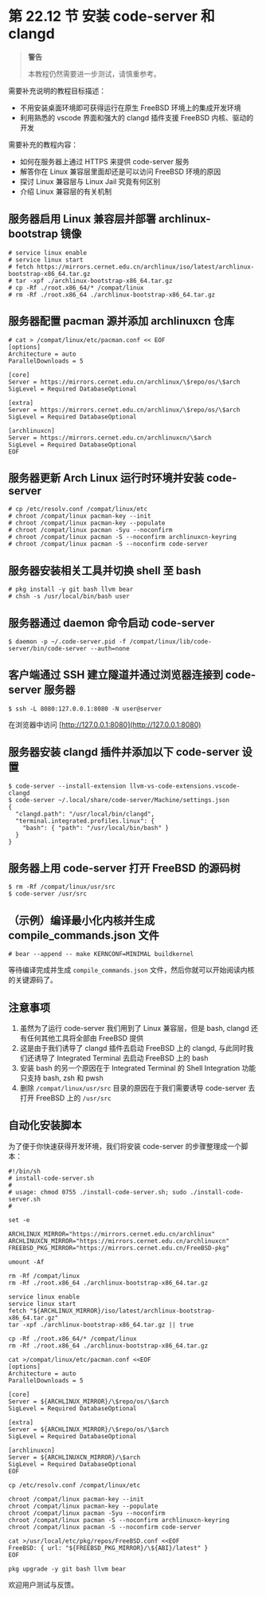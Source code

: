 # 第 22.12 节 安装 code-server 和 clangd

> **警告**
>
> 本教程仍然需要进一步测试，请慎重参考。

需要补充说明的教程目标描述：

- 不用安装桌面环境即可获得运行在原生 FreeBSD 环境上的集成开发环境
- 利用熟悉的 vscode 界面和强大的 clangd 插件支援 FreeBSD 内核、驱动的开发

需要补充的教程内容：

- 如何在服务器上通过 HTTPS 来提供 code-server 服务
- 解答你在 Linux 兼容层里面却还是可以访问 FreeBSD 环境的原因
- 探讨 Linux 兼容层与 Linux Jail 究竟有何区别
- 介绍 Linux 兼容层的有关机制

## 服务器启用 Linux 兼容层并部署 archlinux-bootstrap 镜像

```
# service linux enable
# service linux start
# fetch https://mirrors.cernet.edu.cn/archlinux/iso/latest/archlinux-bootstrap-x86_64.tar.gz
# tar -xpf ./archlinux-bootstrap-x86_64.tar.gz
# cp -Rf ./root.x86_64/* /compat/linux
# rm -Rf ./root.x86_64 ./archlinux-bootstrap-x86_64.tar.gz
```

## 服务器配置 pacman 源并添加 archlinuxcn 仓库

```
# cat > /compat/linux/etc/pacman.conf << EOF
[options]
Architecture = auto
ParallelDownloads = 5

[core]
Server = https://mirrors.cernet.edu.cn/archlinux/\$repo/os/\$arch
SigLevel = Required DatabaseOptional

[extra]
Server = https://mirrors.cernet.edu.cn/archlinux/\$repo/os/\$arch
SigLevel = Required DatabaseOptional

[archlinuxcn]
Server = https://mirrors.cernet.edu.cn/archlinuxcn/\$arch
SigLevel = Required DatabaseOptional
EOF
```

## 服务器更新 Arch Linux 运行时环境并安装 code-server

```
# cp /etc/resolv.conf /compat/linux/etc
# chroot /compat/linux pacman-key --init
# chroot /compat/linux pacman-key --populate
# chroot /compat/linux pacman -Syu --noconfirm
# chroot /compat/linux pacman -S --noconfirm archlinuxcn-keyring
# chroot /compat/linux pacman -S --noconfirm code-server
```

## 服务器安装相关工具并切换 shell 至 bash

```
# pkg install -y git bash llvm bear
# chsh -s /usr/local/bin/bash user
```

## 服务器通过 daemon 命令启动 code-server

```
$ daemon -p ~/.code-server.pid -f /compat/linux/lib/code-server/bin/code-server --auth=none
```

## 客户端通过 SSH 建立隧道并通过浏览器连接到 code-server 服务器

```
$ ssh -L 8080:127.0.0.1:8080 -N user@server
```

在浏览器中访问 [http://127.0.0.1:8080](http://127.0.0.1:8080)

## 服务器安装 clangd 插件并添加以下 code-server 设置

```
$ code-server --install-extension llvm-vs-code-extensions.vscode-clangd
$ code-server ~/.local/share/code-server/Machine/settings.json
{
  "clangd.path": "/usr/local/bin/clangd",
  "terminal.integrated.profiles.linux": {
    "bash": { "path": "/usr/local/bin/bash" }
  }
}
```

## 服务器上用 code-server 打开 FreeBSD 的源码树

```
$ rm -Rf /compat/linux/usr/src
$ code-server /usr/src
```

## （示例）编译最小化内核并生成 compile_commands.json 文件

```
# bear --append -- make KERNCONF=MINIMAL buildkernel
```

等待编译完成并生成 `compile_commands.json` 文件，然后你就可以开始阅读内核的关键源码了。

## 注意事项

1. 虽然为了运行 code-server 我们用到了 Linux 兼容层，但是 bash, clangd 还有任何其他工具将全部由 FreeBSD 提供
2. 这是由于我们诱导了 clangd 插件去启动 FreeBSD 上的 clangd, 与此同时我们还诱导了 Integrated Terminal 去启动 FreeBSD 上的 bash
3. 安装 bash 的另一个原因在于 Integrated Terminal 的 Shell Integration 功能只支持 bash, zsh 和 pwsh
4. 删除 `/compat/linux/usr/src` 目录的原因在于我们需要诱导 code-server 去打开 FreeBSD 上的 `/usr/src`

## 自动化安装脚本

为了便于你快速获得开发环境，我们将安装 code-server 的步骤整理成一个脚本：

```
#!/bin/sh
# install-code-server.sh
#
# usage: chmod 0755 ./install-code-server.sh; sudo ./install-code-server.sh
#

set -e

ARCHLINUX_MIRROR="https://mirrors.cernet.edu.cn/archlinux"
ARCHLINUXCN_MIRROR="https://mirrors.cernet.edu.cn/archlinuxcn"
FREEBSD_PKG_MIRROR="https://mirrors.cernet.edu.cn/FreeBSD-pkg"

umount -Af

rm -Rf /compat/linux
rm -Rf ./root.x86_64 ./archlinux-bootstrap-x86_64.tar.gz

service linux enable
service linux start
fetch "${ARCHLINUX_MIRROR}/iso/latest/archlinux-bootstrap-x86_64.tar.gz"
tar -xpf ./archlinux-bootstrap-x86_64.tar.gz || true

cp -Rf ./root.x86_64/* /compat/linux
rm -Rf ./root.x86_64 ./archlinux-bootstrap-x86_64.tar.gz

cat >/compat/linux/etc/pacman.conf <<EOF
[options]
Architecture = auto
ParallelDownloads = 5

[core]
Server = ${ARCHLINUX_MIRROR}/\$repo/os/\$arch
SigLevel = Required DatabaseOptional

[extra]
Server = ${ARCHLINUX_MIRROR}/\$repo/os/\$arch
SigLevel = Required DatabaseOptional

[archlinuxcn]
Server = ${ARCHLINUXCN_MIRROR}/\$arch
SigLevel = Required DatabaseOptional
EOF

cp /etc/resolv.conf /compat/linux/etc

chroot /compat/linux pacman-key --init
chroot /compat/linux pacman-key --populate
chroot /compat/linux pacman -Syu --noconfirm
chroot /compat/linux pacman -S --noconfirm archlinuxcn-keyring
chroot /compat/linux pacman -S --noconfirm code-server

cat >/usr/local/etc/pkg/repos/FreeBSD.conf <<EOF
FreeBSD: { url: "${FREEBSD_PKG_MIRROR}/\${ABI}/latest" }
EOF

pkg upgrade -y git bash llvm bear
```

欢迎用户测试与反馈。
